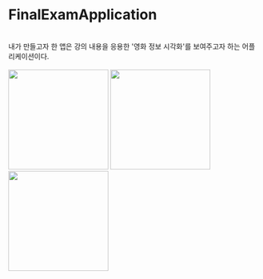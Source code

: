 # FinalExamApplication
<html>
<body>
<br>
내가 만들고자 한 앱은 강의 내용을 응용한 '영화 정보 시각화'를 보여주고자 하는 어플리케이션이다.
<br>
  <br>

<div>
  <img width="200" src="https://user-images.githubusercontent.com/70988772/101243996-24878900-3747-11eb-9e09-26ac408e78e8.png">
  <img width="200" src="https://user-images.githubusercontent.com/70988772/101244104-c7d89e00-3747-11eb-90da-9ef5b82dbdad.png">
  <img width="200" src="https://user-images.githubusercontent.com/70988772/101244122-ed65a780-3747-11eb-8a78-a42f137b00e9.png">
 </div>
  
